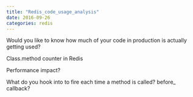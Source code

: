 ```yaml
---
title: "Redis_code_usage_analysis"
date: 2016-09-26
categories: redis
---
```


Would you like to know how much of your code in production is actually getting used?  

Class.method counter in Redis

Performance impact?  

What do you hook into to fire each time a method is called?  before_ callback?  
